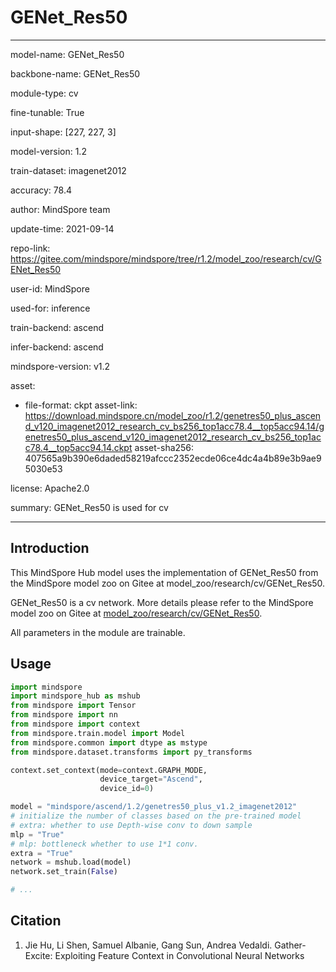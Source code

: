 # GENet_Res50

---

model-name: GENet_Res50

backbone-name: GENet_Res50

module-type: cv

fine-tunable: True

input-shape: [227, 227, 3]

model-version: 1.2

train-dataset: imagenet2012

accuracy: 78.4

author: MindSpore team

update-time: 2021-09-14

repo-link: <https://gitee.com/mindspore/mindspore/tree/r1.2/model_zoo/research/cv/GENet_Res50>

user-id: MindSpore

used-for: inference

train-backend: ascend

infer-backend: ascend

mindspore-version: v1.2

asset:

-
    file-format: ckpt
    asset-link: <https://download.mindspore.cn/model_zoo/r1.2/genetres50_plus_ascend_v120_imagenet2012_research_cv_bs256_top1acc78.4__top5acc94.14/genetres50_plus_ascend_v120_imagenet2012_research_cv_bs256_top1acc78.4__top5acc94.14.ckpt>
    asset-sha256: 407565a9b390e6daded58219afccc2352ecde06ce4dc4a4b89e3b9ae95030e53

license: Apache2.0

summary: GENet_Res50 is used for cv

---

## Introduction

This MindSpore Hub model uses the implementation of GENet_Res50 from the MindSpore model zoo on Gitee at model_zoo/research/cv/GENet_Res50.

GENet_Res50 is a cv network. More details please refer to the MindSpore model zoo on Gitee at [model_zoo/research/cv/GENet_Res50](https://gitee.com/mindspore/mindspore/blob/r1.2/model_zoo/research/cv/GENet_Res50/README_CN.md).

All parameters in the module are trainable.

## Usage

```python
import mindspore
import mindspore_hub as mshub
from mindspore import Tensor
from mindspore import nn
from mindspore import context
from mindspore.train.model import Model
from mindspore.common import dtype as mstype
from mindspore.dataset.transforms import py_transforms

context.set_context(mode=context.GRAPH_MODE,
                    device_target="Ascend",
                    device_id=0)

model = "mindspore/ascend/1.2/genetres50_plus_v1.2_imagenet2012"
# initialize the number of classes based on the pre-trained model
# extra: whether to use Depth-wise conv to down sample
mlp = "True"
# mlp: bottleneck whether to use 1*1 conv.
extra = "True"
network = mshub.load(model)
network.set_train(False)

# ...
```

## Citation

1. Jie Hu, Li Shen, Samuel Albanie, Gang Sun, Andrea Vedaldi. Gather-Excite: Exploiting Feature Context in Convolutional Neural Networks
